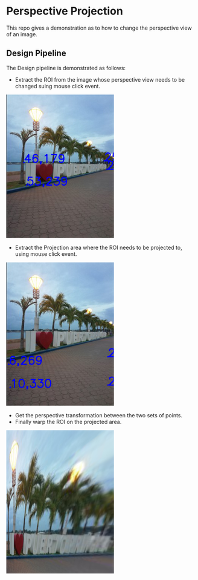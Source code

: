 # Perspective Projection

This repo gives a demonstration as to how to change the perspective view of an image.

## Design Pipeline
The Design pipeline is demonstrated as follows:
* Extract the ROI from the image whose perspective view needs to be changed suing mouse click event.

![ROI Image](ROI/ROI_Coordinate.png?raw=true)
* Extract the Projection area where the ROI needs to be projected to, using mouse click event.

![Projection Area](Projection%20Coordinate/Projection_Coordinate1.png?raw=true) 
* Get the perspective transformation between the two sets of points.
* Finally warp the ROI on the projected area.

![Output Image](Output/Output1.png?raw=true)
